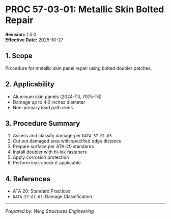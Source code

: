 # PROC 57-03-01: Metallic Skin Bolted Repair

**Revision:** 1.0.0  
**Effective Date:** 2025-10-27

## 1. Scope
Procedure for metallic skin panel repair using bolted doubler patches.

## 2. Applicability
- Aluminum skin panels (2024-T3, 7075-T6)
- Damage up to 4.0 inches diameter
- Non-primary load path skins

## 3. Procedure Summary
1. Assess and classify damage per `DATA_57-01-03`
2. Cut out damaged area with specified edge distance
3. Prepare surface per ATA-20 standards
4. Install doubler with hi-lok fasteners
5. Apply corrosion protection
6. Perform leak check if applicable

## 4. References
- ATA 20: Standard Practices
- `DATA_57-01-03`: Damage Classification

---
*Prepared by: Wing Structures Engineering*
